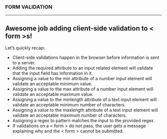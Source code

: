 ### FORM VALIDATION
---
Awesome job adding client-side validation to < form >s!
---
Let’s quickly recap:

* Client-side validations happen in the browser before information is sent to a server.
* Adding the required attribute to an input related element will validate that the input field has information in it.
* Assigning a value to the min attribute of a number input element will validate an acceptable minimum value.
* Assigning a value to the max attribute of a number input element will validate an acceptable maximum value.
* Assigning a value to the minlength attribute of a text input element will validate an acceptable minimum number of characters.
* Assigning a value to the maxlength attribute of a text input element will validate an acceptable maximum number of characters.
* Assigning a regex to pattern matches the input to the provided regex.
* If validations on a < form > do not pass, the user gets a message explaining why and the < form > cannot be submitted.

